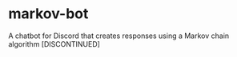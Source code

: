 # markov-bot
A chatbot for Discord that creates responses using a Markov chain algorithm [DISCONTINUED]
